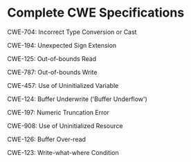 

# Complete CWE Specifications

CWE-704: Incorrect Type Conversion or Cast

CWE-194: Unexpected Sign Extension

CWE-125: Out-of-bounds Read

CWE-787: Out-of-bounds Write

CWE-457: Use of Uninitialized Variable

CWE-124: Buffer Underwrite ('Buffer Underflow')

CWE-197: Numeric Truncation Error

CWE-908: Use of Uninitialized Resource

CWE-126: Buffer Over-read

CWE-123: Write-what-where Condition